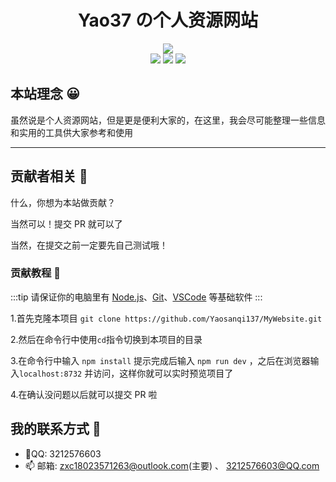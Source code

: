 # <center>Yao37 の个人资源网站</center>

<style>
  .center{
    text-align: center;
  }
</style>
<div class="center">
<img src="https://img.fastmirror.net/s/2024/08/17/66c053c99b0c8.png">
<br />
<img src="https://img.shields.io/github/repo-size/Yaosanqi137/MyWebsite">
<img src="https://api.netlify.com/api/v1/badges/8c0b4797-fa57-4a9a-b910-4b206ca3dfdc/deploy-status">
<img src="https://img.shields.io/github/commit-activity/t/Yaosanqi137/MyWebsite">
</div>

## 本站理念 😀

虽然说是个人资源网站，但是更是便利大家的，在这里，我会尽可能整理一些信息和实用的工具供大家参考和使用

---

## 贡献者相关 🤔

什么，你想为本站做贡献？

当然可以！提交 PR 就可以了

当然，在提交之前一定要先自己测试哦！

### 贡献教程 📕

:::tip
请保证你的电脑里有 [Node.js](https://nodejs.org/zh-cn)、[Git](https://git-scm.com/)、[VSCode](https://code.visualstudio.com/) 等基础软件
:::

1.首先克隆本项目 `git clone https://github.com/Yaosanqi137/MyWebsite.git`

2.然后在命令行中使用`cd`指令切换到本项目的目录

3.在命令行中输入 `npm install` 提示完成后输入 `npm run dev` ，之后在浏览器输入`localhost:8732` 并访问，这样你就可以实时预览项目了

4.在确认没问题以后就可以提交 PR 啦

## 我的联系方式 📱

- 🐧QQ: 3212576603
- 📫 邮箱: zxc18023571263@outlook.com(主要) 、 3212576603@QQ.com
